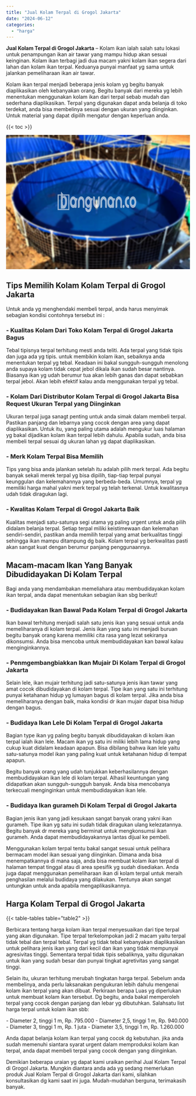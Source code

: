 ```yaml
---
title: "Jual Kolam Terpal di Grogol Jakarta"
date: "2024-06-12"
categories: 
  - "harga"
---
```


**Jual Kolam Terpal di Grogol Jakarta** – Kolam ikan ialah salah satu lokasi untuk penampungan ikan air tawar yang mampu hidup akan sesuai keinginan. Kolam ikan terbagi jadi dua macam yakni kolam ikan segera dari lahan dan kolam ikan terpal. Keduanya punyai manfaat yg sama untuk jalankan pemeliharaan ikan air tawar.

Kolam ikan terpal menjadi beberapa jenis kolam yg begitu banyak diaplikasikan oleh kebanyakan orang. Begitu banyak dari mereka yg lebih menentukan menggunakan kolam ikan dari terpal sebab mudah dan sederhana diaplikasikan. Terpal yang digunakan dapat anda belanja di toko terdekat, anda bisa membelinya sesuai dengan ukuran yang diinginkan. Untuk material yang dapat dipilih mengatur dengan keperluan anda.

{{< toc >}}

![Jual Kolam Terpal di Grogol Jakarta](/images/jual-kolam-terpal-03.png)

## Tips Memilih Kolam Kolam Terpal di Grogol Jakarta

Untuk anda yg menghendaki membeli terpal, anda harus menyimak sebagian kondisi contohnya tersebut ini :

### \- Kualitas Kolam Dari Toko Kolam Terpal di Grogol Jakarta Bagus

Tebal tipisnya terpal terhitung mesti anda teliti. Ada terpal yang tidak tipis dan juga ada yg tipis. untuk membikin kolam ikan, sebaiknya anda menentukan terpal yg tebal. Keadaan ini bakal sungguh-sungguh menolong anda supaya kolam tidak cepat jebol dikala ikan sudah besar nantinya. Biasanya ikan yg udah berumur tua akan lebih ganas dan dapat sebabkan terpal jebol. Akan lebih efektif kalau anda menggunakan terpal yg tebal.

### \- Kolam Dari Distributor Kolam Terpal di Grogol Jakarta Bisa Request Ukuran Terpal yang Diinginkan

Ukuran terpal juga sanagt penting untuk anda simak dalam membeli terpal. Pastikan panjang dan lebarnya yang cocok dengan area yang dapat diaplikasikan. Untuk itu, yang paling utama adalah mengukur luas halaman yg bakal dijadikan kolam ikan terpal lebih dahulu. Apabila sudah, anda bisa membeli terpal sesuai dg ukuran lahan yg dapat diaplikasikan.

### \- Merk Kolam Terpal Bisa Memilih

Tips yang bisa anda jalankan setelah itu adalah pilih merk terpal. Ada begitu banyak sekali merek terpal yg bisa dipilih, tiap-tiap terpal punyai keunggulan dan kelemahannya yang berbeda-beda. Umumnya, terpal yg memiliki harga mahal yakni merk terpal yg telah terkenal. Untuk kwalitasnya udah tidak diragukan lagi.

### \- Kwalitas Kolam Terpal di Grogol Jakarta Baik

Kualitas menjadi satu-satunya segi utama yg paling urgent untuk anda pilih didalam belanja terpal. Setiap terpal miliki keistimewaan dan kelemahan sendiri-sendiri, pastikan anda memilih terpal yang amat berkualitas tinggi sehingga ikan mampu ditampung dg baik. Kolam terpal yg berkwalitas pasti akan sangat kuat dengan berumur panjang penggunaannya.

## Macam-macam Ikan Yang Banyak Dibudidayakan Di Kolam Terpal

Bagi anda yang mendambakan memeliahara atau membudidayakan kolam ikan terpal, anda dapat menentukan sebagian ikan sbg berikut!

### \- Budidayakan Ikan Bawal Pada Kolam Terpal di Grogol Jakarta

Ikan bawal terhitung menjadi salah satu jenis ikan yang sesuai untuk anda memeliharanya di kolam terpal. Jenis ikan yang satu ini menjadi buruan begitu banyak orang karena memiliki cita rasa yang lezat sekiranya dikonsumsi. Anda bisa mencoba untuk membudidayakan kan bawal kalau menginginkannya.

### \- Penmgembangbiakkan Ikan Mujair Di Kolam Terpal di Grogol Jakarta

Selain lele, ikan mujair terhitung jadi satu-satunya jenis ikan tawar yang amat cocok dibudidayakan di kolam terpal. Tipe ikan yang satu ini terhitung punyai ketahanan hidup yg lumayan bagus di kolam terpal. Jika anda bisa memeliharanya dengan baik, maka kondisi dr ikan mujair dapat bisa hidup dengan bagus.

### \- Budidaya Ikan Lele Di Kolam Terpal di Grogol Jakarta

Bagian type ikan yg paling begitu banyak dibudidayakan di kolam ikan terpal ialah ikan lele. Macam ikan yg satu ini miliki lebih lama hidup yang cukup kuat didalam keadaan apapun. Bisa dibilang bahwa ikan lele yaitu satu-satunya model ikan yang paling kuat untuk ketahanan hidup di tempat apapun.

Begitu banyak orang yang udah tunjukkan keberhasilannya dengan membudidayakan ikan lele di kolam terpal. Alhasil keuntungan yang didapatkan akan sungguh-sungguh banyak. Anda bisa mencobanya terkecuali menginginkan untuk membudidayakan ikan lele.

### \- Budidaya Ikan gurameh Di Kolam Terpal di Grogol Jakarta

Bagian jenis ikan yang jadi kesukaan sangat banyak orang yakni ikan gurameh. Tipe ikan yg satu ini sudah tidak diragukan ulang kelezatannya. Begitu banyak dr mereka yang berminat untuk mengkonsumsi ikan gurameh. Anda dapat membudidayakannya lantas dijual ke pembeli.

Menggunakan kolam terpal tentu bakal sangat sesuai untuk pelihara bermacam model ikan sesuai yang diinginkan. Dimana anda bisa menempatkannya di mana saja, anda bisa membuat kolam ikan terpal di halaman tempat tinggal atau di area spesifik yg sudah disediakan. Anda juga dapat menggunakan pemeliharaan ikan di kolam terpal untuk meraih penghasilan melalui budidaya yang dilakukan. Tentunya akan sangat untungkan untuk anda apabila mengaplikasikannya.

## Harga Kolam Terpal di Grogol Jakarta

{{< table-tables table="table2" >}}

Berbicara tentang harga kolam ikan terpal menyesuaikan dari tipe terpal yang akan digunakan. Tipe terpal terkelompokan jadi 2 macam yaitu terpal tidak tebal dan terpal tebal. Terpal yg tidak tebal kebanyakan diaplikasikan untuk pelihara jenis ikan yang dari kecil dan ikan yang tidak mempunyai agresivitas tinggi. Sementara terpal tidak tipis sebaliknya, yaitu digunakan untuk ikan yang sudah besar dan punyai tingkat agretivitas yang sangat tinggi.

Selain itu, ukuran terhitung merubah tingkatan harga terpal. Sebelum anda membelinya, anda perlu laksanakan pengukuran lebih dahulu mengenai kolam ikan terpal yang akan dibuat. Perkiraan berapa Luas yg diperlukan untuk membuat kolam ikan tersebut. Dg begitu, anda bakal memperoleh terpal yang cocok dengan panjang dan lebar yg dibutuhkan. Salahsatu list harga terpal untuk kolam ikan sbb:

\- Diameter 2, tinggi 1 m, Rp. 795.000 - Diameter 2,5, tinggi 1 m, Rp. 940.000 - Diameter 3, tinggi 1 m, Rp. 1 juta - Diameter 3,5, tinggi 1 m, Rp. 1.260.000

Anda dapat belanja kolam ikan terpal yang cocok dg kebutuhan. jika anda sudah memenuhi siantara syarat urgent dalam memproduksi kolam ikan terpal, anda dapat membeli terpal yang cocok dengan yang diinginkan.

Demikian beberapa uraian yg dapat kami uraikan perihal Jual Kolam Terpal di Grogol Jakarta. Mungkin diantara anda ada yg sedang memerlukan produk Jual Kolam Terpal di Grogol Jakarta dari kami, silahkan konsultasikan dg kami saat ini juga. Mudah-mudahan berguna, terimakasih banyak.
